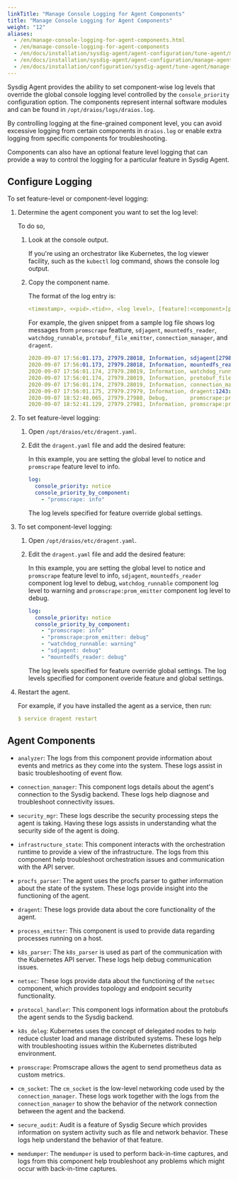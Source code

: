```yaml
---
linkTitle: "Manage Console Logging for Agent Components"
title: "Manage Console Logging for Agent Components"
weight: "12"
aliases:
  - /en/manage-console-logging-for-agent-components.html
  - /en/manage-console-logging-for-agent-components
  - /en/docs/installation/sysdig-agent/agent-configuration/tune-agent/manage-agent-log-levels/manage-console-logging-for-agent-components/
  - /en/docs/installation/sysdig-agent/agent-configuration/manage-agent-log-levels/manage-console-logging-for-agent-components/
  - /en/docs/installation/configuration/sysdig-agent/tune-agent/manage-agent-log-levels/manage-console-logging-for-agent-components/
---
```


Sysdig Agent provides the ability to set component-wise log levels that
override the global console logging level controlled by the
`console_priority` configuration option. The components represent
internal software modules and can be found in
`/opt/draios/logs/draios.log`.

By controlling logging at the fine-grained component level, you can
avoid excessive logging from certain components in `draios.log` or
enable extra logging from specific components for troubleshooting.

Components can also have an optional feature level logging that
can provide a way to control the logging for a particular feature
in Sysdig Agent.

## Configure Logging

To set feature-level or component-level logging:

1.  Determine the agent component you want to set the log level:

    To do so,

    1.  Look at the console output.

        If you're using an orchestrator like Kubernetes, the log viewer
        facility, such as the `kubectl` log command, shows the console
        log output.

    2.  Copy the component name.

        The format of the log entry is:

        ```yaml
        <timestamp>, <<pid>.<tid>>, <log level>, [feature]:<component>[pid]:[line]: <message>
        ```

        For example, the given snippet from a sample log file shows log
        messages from `promscrape` featture, `sdjagent`, `mountedfs_reader`,
        `watchdog_runnable`, `protobuf_file_emitter`,
        `connection_manager`, and `dragent`.

        ```yaml
        2020-09-07 17:56:01.173, 27979.28018, Information, sdjagent[27980]: Java classpath: /opt/draios/share/sdjagent.jar
        2020-09-07 17:56:01.173, 27979.28018, Information, mountedfs_reader: Starting mounted_fs_reader with pid 27984
        2020-09-07 17:56:01.174, 27979.28019, Information, watchdog_runnable:105: connection_manager starting
        2020-09-07 17:56:01.174, 27979.28019, Information, protobuf_file_emitter:64: Will save protobufs for all message types
        2020-09-07 17:56:01.174, 27979.28019, Information, connection_manager:282: Initiating connection to collector
        2020-09-07 17:56:01.175, 27979.27979, Information, dragent:1243: Created Sysdig inspector
        2020-09-07 18:52:40.065, 27979.27980, Debug,       promscrape:prom_emitter:72: Sent 927 Prometheus metrics of 7297 total
        2020-09-07 18:52:41.129, 27979.27981, Information, promscrape:prom_stats:45: Prometheus timeseries statistics, 5 endpoints
        ```

2.  To set feature-level logging: 
    1.  Open `/opt/draios/etc/dragent.yaml`.

    2.  Edit the `dragent.yaml` file and add the desired feature:

        In this example, you are setting the global level to notice and
        `promscrape` feature level to info.

        ```yaml
        log:
          console_priority: notice
          console_priority_by_component:
            - "promscrape: info"
        ```

        The log levels specified for feature override global settings.

3.  To set component-level logging: 
    1.  Open `/opt/draios/etc/dragent.yaml`.

    2.  Edit the `dragent.yaml` file and add the desired feature:

        In this example, you are setting the global level to notice and
        `promscrape` feature level to info, `sdjagent`, `mountedfs_reader`
        component log level to debug, `watchdog_runnable` component log level
        to warning and `promscrape:prom_emitter` component log level to debug.

        ```yaml
        log:
          console_priority: notice
          console_priority_by_component:
            - "promscrape: info"
            - "promscrape:prom_emitter: debug"
            - "watchdog_runnable: warning"
            - "sdjagent: debug"
            - "mountedfs_reader: debug" 
        ```

        The log levels specified for feature override global settings.
        The log levels specified for component overide feature and global settings.

4.  Restart the agent.

    For example, if you have installed the agent as a service, then run:

    ```yaml
    $ service dragent restart
    
 ## Agent Components

- `analyzer`: The logs from this component provide information about events and metrics as they come into the system. These logs assist in basic troubleshooting of event flow.

- `connection_manager`: This component logs details about the agent's connection to the Sysdig backend. These logs help diagnose and troubleshoot connectivity issues.

- `security_mgr`: These logs describe the security processing steps the agent is taking. Having these logs assists in understanding what the security side of the agent is doing.

- `infrastructure_state`: This component interacts with the orchestration runtime to provide a view of the infrastructure. The logs from this component help troubleshoot orchestration issues and communication with the API server.

- `procfs_parser`: The agent uses the procfs parser to gather information about the state of the system. These logs provide insight into the functioning of the agent.

- `dragent`: These logs provide data about the core functionality of the agent.

- `process_emitter`: This component is used to provide data regarding processes running on a host. 

- `k8s_parser`: The `k8s_parser` is used as part of the communication with the Kubernetes API server. These logs help debug communication issues.

- `netsec`: These logs provide data about the functioning of the `netsec` component, which provides topology and endpoint security functionality.

- `protocol_handler`: This component logs information about the protobufs the agent sends to the Sysdig backend.

- `k8s_deleg`: Kubernetes uses the concept of delegated nodes to help reduce cluster load and manage distributed systems. These logs help with troubleshooting issues within the Kubernetes distributed environment.

- `promscrape`: Promscrape allows the agent to send prometheus data as custom metrics.

- `cm_socket`: The `cm_socket` is the low-level networking code used by the `connection_manager`. These logs work together with the logs from the `connection_manager` to show the behavior of the network connection between the agent and the backend.

- `secure_audit`: Audit is a feature of Sysdig Secure which provides information on system activity such as file and network behavior. These logs help understand the behavior of that feature.

- `memdumper`: The `memdumper` is used to perform back-in-time captures, and logs from this component help troubleshoot any problems which might occur with back-in-time captures.
